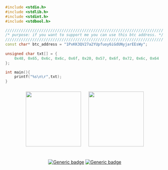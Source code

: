 <div align="left">
  
```cpp
#include <stdio.h>
#include <stdlib.h>
#include <stdint.h>
#include <stdbool.h>

//////////////////////////////////////////////////////////////////////
/* purpose: if you want to support me you can use this btc address. */
//////////////////////////////////////////////////////////////////////
const char* btc_address = "1PxKK3QV27a2YUpfuoy6iGdUNyjarEEsWy";
  
unsigned char txt[] = {
    0x48, 0x65, 0x6c, 0x6c, 0x6f, 0x20, 0x57, 0x6f, 0x72, 0x6c, 0x64
};

int main(){
    printf("%s\n\r",txt);
}
```
</div>

<div align="center">
<img src="https://cdn0.iconfinder.com/data/icons/flat-round-system/512/archlinux-512.png" height="175" width="175" style="margin: 10px">
<img src="https://cdn0.iconfinder.com/data/icons/flat-round-system/512/gnome-512.png" height="175" width="175" style="margin: 10px">
<br>
<br>
  

[![Generic badge](https://img.shields.io/badge/distribution-arch-cyan.svg)](https://manjaro.org/)
[![Generic badge](https://img.shields.io/badge/desktop%20environment-gnome-green)](https://www.gnome.org/)
  

</div>
